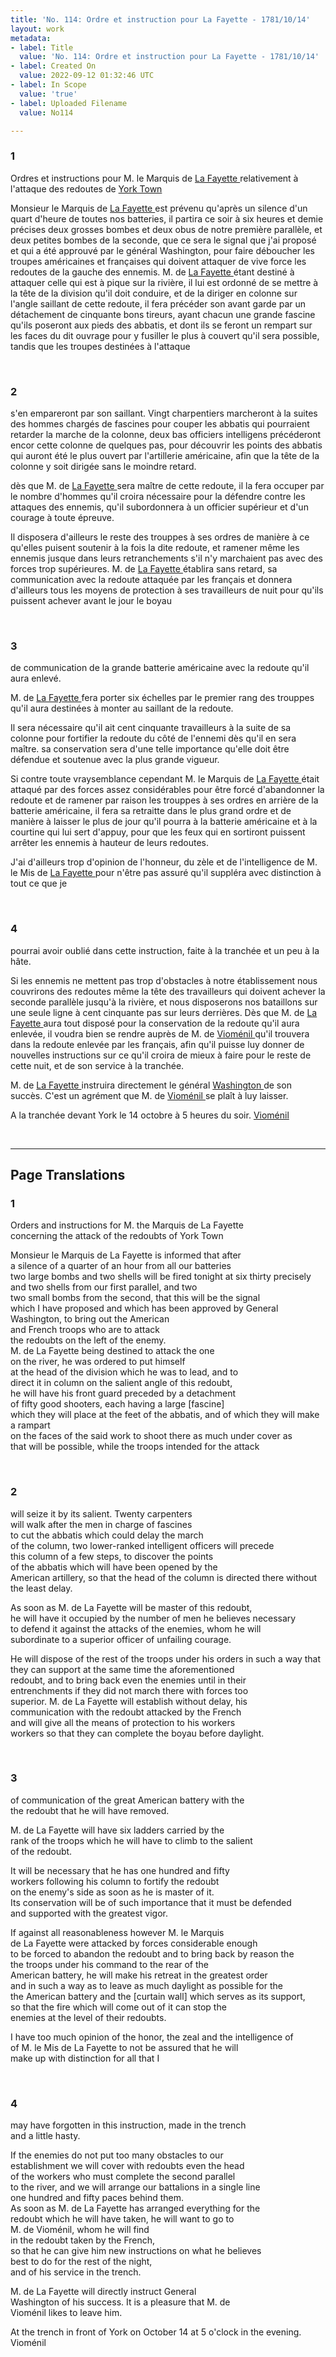 ```yaml
---
title: 'No. 114: Ordre et instruction pour La Fayette - 1781/10/14'
layout: work
metadata:
- label: Title
  value: 'No. 114: Ordre et instruction pour La Fayette - 1781/10/14'
- label: Created On
  value: 2022-09-12 01:32:46 UTC
- label: In Scope
  value: 'true'
- label: Uploaded Filename
  value: No114

---
```

<div class="pages">
<div id="page-32541600">
<h3><a name="page-32541600">1</a></h3>
<div class="page-content">
<p>Ordres et instructions pour M. le Marquis de <a href="../subjects/32162869" title=" La Fayette "> La Fayette </a><span class="line-break"> </span>relativement à l'attaque des redoutes de <a href="../subjects/32162882" title=" York Town "> York Town </a></p>
<p>Monsieur le Marquis de <a href="../subjects/32162869" title=" La Fayette "> La Fayette </a> est prévenu qu'après <span class="line-break"> </span>un silence d'un quart d'heure de toutes nos batteries, <span class="line-break"> </span>il partira ce soir à six heures et demie précises deux grosses <span class="line-break"> </span>bombes et deux obus de notre première parallèle, et deux <span class="line-break"> </span>petites bombes de la seconde, que ce sera le signal <span class="line-break"> </span>que j'ai proposé et qui a été approuvé par le général <span class="line-break"> </span>Washington, pour faire déboucher les troupes <span class="line-break"> </span>américaines et françaises qui doivent attaquer de <span class="line-break"> </span>vive force les redoutes de la gauche des ennemis. <span class="line-break"> </span>M. de <a href="../subjects/32162869" title=" La Fayette "> La Fayette </a> étant destiné à attaquer celle qui <span class="line-break"> </span>est à pique sur la rivière, il lui est ordonné de se <span class="line-break"> </span>mettre à la tête de la division qu'il doit conduire, et de <span class="line-break"> </span>la diriger en colonne sur l'angle saillant de cette redoute, <span class="line-break"> </span>il fera précéder son avant garde par un détachement <span class="line-break"> </span>de cinquante bons tireurs, ayant chacun une grande fascine <span class="line-break"> </span>qu'ils poseront aux pieds des abbatis, et dont ils se feront un rempart <span class="line-break"> </span>sur les faces du dit ouvrage pour y fusiller le plus à couvert <span class="line-break"> </span>qu'il sera possible, tandis que les troupes destinées à l'attaque </p>
</div>
</div>
<br />
<div id="page-32541601">
<h3><a name="page-32541601">2</a></h3>
<div class="page-content">
<p><span class="line-break"> </span>s'en empareront par son saillant. Vingt charpentiers <span class="line-break"> </span>marcheront à la suites des hommes chargés de fascines <span class="line-break"> </span>pour couper les abbatis qui pourraient retarder la marche <span class="line-break"> </span>de la colonne, deux bas officiers intelligens précéderont <span class="line-break"> </span>encor cette colonne de quelques pas, pour découvrir les points <span class="line-break"> </span>des abbatis qui auront été le plus ouvert par l'artillerie <span class="line-break"> </span>américaine, afin que la tête de la colonne y soit dirigée sans <span class="line-break"> </span>le moindre retard.</p>
<p>dès que M. de <a href="../subjects/32162869" title=" La Fayette "> La Fayette </a> sera maître de cette redoute, il la <span class="line-break"> </span>fera occuper par le nombre d'hommes qu'il croira nécessaire <span class="line-break"> </span>pour la défendre contre les attaques des ennemis, qu'il <span class="line-break"> </span>subordonnera à un officier supérieur et d'un courage à toute <span class="line-break"> </span>épreuve.</p>
<p>Il disposera d'ailleurs le reste des trouppes à ses ordres de <span class="line-break"> </span>manière à ce qu'elles puisent soutenir à la fois la dite <span class="line-break"> </span>redoute, et ramener même les ennemis jusque dans leurs <span class="line-break"> </span>retranchements s'il n'y marchaient pas avec des forces trop <span class="line-break"> </span>supérieures. M. de <a href="../subjects/32162869" title=" La Fayette "> La Fayette </a> établira sans retard, sa <span class="line-break"> </span>communication avec la redoute attaquée par les français <span class="line-break"> </span>et donnera d'ailleurs tous les moyens de protection à ses travailleurs <span class="line-break"> </span>de nuit pour qu'ils puissent achever avant le jour le boyau </p>
</div>
</div>
<br />
<div id="page-32541602">
<h3><a name="page-32541602">3</a></h3>
<div class="page-content">
<p>de communication de la grande batterie américaine avec <span class="line-break"> </span>la redoute qu'il aura enlevé.</p>
<p>M. de <a href="../subjects/32162869" title=" La Fayette "> La Fayette </a> fera porter six échelles par le premier <span class="line-break"> </span>rang des trouppes qu'il aura destinées à monter au saillant <span class="line-break"> </span>de la redoute.</p>
<p>Il sera nécessaire qu'il ait cent cinquante <span class="line-break"> </span>travailleurs à la suite de sa colonne pour fortifier la redoute <span class="line-break"> </span>du côté de l'ennemi dès qu'il en sera maître. sa conservation <span class="line-break"> </span>sera d'une telle importance qu'elle doit être défendue et <span class="line-break"> </span>soutenue avec la plus grande vigueur.</p>
<p>Si contre toute vraysemblance cependant M. le Marquis <span class="line-break"> </span>de <a href="../subjects/32162869" title=" La Fayette "> La Fayette </a> était attaqué par des forces assez <span class="line-break"> </span>considérables pour être forcé d'abandonner la redoute et de ramener par <span class="line-break"> </span>raison les trouppes à ses ordres en arrière de la batterie <span class="line-break"> </span>américaine, il fera sa retraitte dans le plus grand ordre<span class="line-break"> </span>et de manière à laisser le plus de jour qu'il pourra à la <span class="line-break"> </span>batterie américaine et à la courtine qui lui sert d'appuy, <span class="line-break"> </span>pour que les feux qui en sortiront puissent arrêter les <span class="line-break"> </span>ennemis à hauteur de leurs redoutes.</p>
<p>J'ai d'ailleurs trop d'opinion de l'honneur, du zèle et de <span class="line-break"> </span>l'intelligence de M. le Mis de <a href="../subjects/32162869" title=" La Fayette "> La Fayette </a> pour n'être pas <span class="line-break"> </span>assuré qu'il suppléra avec distinction à tout ce que je<span class="line-break"> </span></p>
</div>
</div>
<br />
<div id="page-32541603">
<h3><a name="page-32541603">4</a></h3>
<div class="page-content">
<p>pourrai avoir oublié dans cette instruction, faite à la tranchée <span class="line-break"> </span>et un peu à la hâte.</p>
<p>Si les ennemis ne mettent pas trop d'obstacles à notre <span class="line-break"> </span>établissement nous couvrirons des redoutes même la tête <span class="line-break"> </span>des travailleurs qui doivent achever la seconde parallèle <span class="line-break"> </span>jusqu'à la rivière, et nous disposerons nos bataillons sur une <span class="line-break"> </span>seule ligne à cent cinquante pas sur leurs derrières. <span class="line-break"> </span>Dès que M. de <a href="../subjects/32162869" title=" La Fayette "> La Fayette </a> aura tout disposé pour la <span class="line-break"> </span>conservation de la redoute qu'il aura enlevée, il voudra <span class="line-break"> </span>bien se rendre auprès de M. de <a href="../subjects/32162874" title=" Vioménil "> Vioménil </a> qu'il trouvera <span class="line-break"> </span>dans la redoute enlevée par les français, afin qu'il <span class="line-break"> </span>puisse luy donner de nouvelles instructions sur ce qu'il <span class="line-break"> </span>croira de mieux à faire pour le reste de cette nuit, <span class="line-break"> </span>et de son service à la tranchée.</p>
<p>M. de <a href="../subjects/32162869" title=" La Fayette "> La Fayette </a> instruira directement le général <span class="line-break"> </span><a href="../subjects/32162841" title=" Washington "> Washington </a>  de son succès. C'est un agrément que M. de <span class="line-break"> </span><a href="../subjects/32162874" title=" Vioménil "> Vioménil </a> se plaît à luy laisser.</p>
<p>A la tranchée devant York le 14 octobre à 5 heures du soir. <span class="line-break"> </span><a href="../subjects/32162874" title=" Vioménil "> Vioménil </a><span class="line-break"> </span></p>
</div>
</div>
<br />
</div>
<hr />
<h2 class="divider">Page Translations</h2>
<div class="pages">
<div id="translation-32541600">
<h3>1</h3>
<div class="page-content">
<p>Orders and instructions for M. the Marquis de La Fayette<br/>
concerning the attack of the redoubts of York Town</p>
<p>Monsieur le Marquis de La Fayette is informed that after<br/>
a silence of a quarter of an hour from all our batteries<br/>
two large bombs and two shells will be fired tonight at six thirty precisely<br/>
and two shells from our first parallel, and two<br/>
two small bombs from the second, that this will be the signal<br/>
which I have proposed and which has been approved by General<br/>
Washington, to bring out the American<br/>
and French troops who are to attack <br/>
the redoubts on the left of the enemy.<br/>
M. de La Fayette being destined to attack the one<br/>
on the river, he was ordered to put himself <br/>
at the head of the division which he was to lead, and to <br/>
direct it in column on the salient angle of this redoubt,<br/>
he will have his front guard preceded by a detachment<br/>
of fifty good shooters, each having a large <span class="unclear">[fascine]</span><br/>
which they will place at the feet of the abbatis, and of which they will make a rampart<br/>
on the faces of the said work to shoot there as much under cover as<br/>
that will be possible, while the troops intended for the attack</p>
</div>
</div>
<br />
<div id="translation-32541601">
<h3>2</h3>
<div class="page-content">
<p>will seize it by its salient. Twenty carpenters<br/>
will walk after the men in charge of fascines<br/>
to cut the abbatis which could delay the march<br/>
of the column, two lower-ranked intelligent officers will precede<br/>
this column of a few steps, to discover the points <br/>
of the abbatis which will have been opened by the <br/>
American artillery, so that the head of the column is directed there without<br/>
the least delay.</p>
<p>As soon as M. de La Fayette will be master of this redoubt,<br/>
he will have it occupied by the number of men he believes necessary<br/>
to defend it against the attacks of the enemies, whom he will<br/>
subordinate to a superior officer of unfailing courage.</p>
<p>He will dispose of the rest of the troops under his orders in such a way that<br/>
they can support at the same time the aforementioned<br/>
redoubt, and to bring back even the enemies until in their<br/>
entrenchments if they did not march there with forces too<br/>
superior. M. de La Fayette will establish without delay, his<br/>
communication with the redoubt attacked by the French<br/>
and will give all the means of protection to his workers<br/>
workers so that they can complete the boyau before daylight.</p>
</div>
</div>
<br />
<div id="translation-32541602">
<h3>3</h3>
<div class="page-content">
<p>of communication of the great American battery with the<br/>
the redoubt that he will have removed.</p>
<p>M. de La Fayette will have six ladders carried by the <br/>
rank of the troops which he will have to climb to the salient<br/>
of the redoubt.</p>
<p>It will be necessary that he has one hundred and fifty<br/>
workers following his column to fortify the redoubt<br/>
on the enemy's side as soon as he is master of it.<br/>
Its conservation will be of such importance that it must be defended <br/>
and supported with the greatest vigor.</p>
<p>If against all reasonableness however M. le Marquis <br/>
de La Fayette were attacked by forces considerable enough<br/>
to be forced to abandon the redoubt and to bring back by reason the<br/>
the troops under his command to the rear of the <br/>
American battery, he will make his retreat in the greatest order<br/>
and in such a way as to leave as much daylight as possible for the<br/>
the American battery and the <span class="unclear">[curtain wall]</span> which serves as its support,<br/>
so that the fire which will come out of it can stop the<br/>
enemies at the level of their redoubts.</p>
<p>I have too much opinion of the honor, the zeal and the intelligence of<br/>
of M. le Mis de La Fayette to not be assured that he will<br/>
make up with distinction for all that I</p>
</div>
</div>
<br />
<div id="translation-32541603">
<h3>4</h3>
<div class="page-content">
<p>may have forgotten in this instruction, made in the trench<br/>
and a little hasty.</p>
<p>If the enemies do not put too many obstacles to our<br/>
establishment we will cover with redoubts even the head<br/>
of the workers who must complete the second parallel<br/>
to the river, and we will arrange our battalions in a single line<br/>
one hundred and fifty paces behind them.<br/>
As soon as M. de La Fayette has arranged everything for the<br/>
redoubt which he will have taken, he will want to go to<br/>
M. de Vioménil, whom he will find<br/>
in the redoubt taken by the French, <br/>
so that he can give him new instructions on what he believes<br/>
best to do for the rest of the night,<br/>
and of his service in the trench.</p>
<p>M. de La Fayette will directly instruct General<br/>
Washington of his success. It is a pleasure that M. de<br/>
Vioménil likes to leave him.</p>
<p>At the trench in front of York on October 14 at 5 o'clock in the evening.<br/>
Vioménil</p>
</div>
</div>
<br />
</div>
